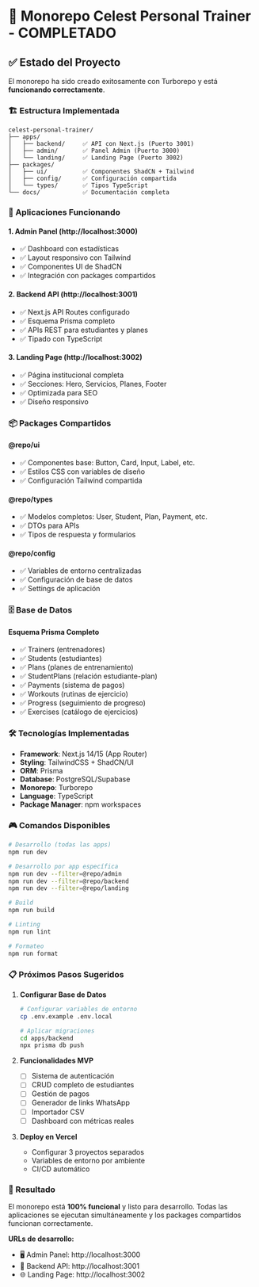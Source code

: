 # 🎯 Monorepo Celest Personal Trainer - COMPLETADO

## ✅ Estado del Proyecto

El monorepo ha sido creado exitosamente con Turborepo y está **funcionando correctamente**.

### 🏗️ Estructura Implementada

```
celest-personal-trainer/
├── apps/
│   ├── backend/     ✅ API con Next.js (Puerto 3001)
│   ├── admin/       ✅ Panel Admin (Puerto 3000)
│   └── landing/     ✅ Landing Page (Puerto 3002)
├── packages/
│   ├── ui/          ✅ Componentes ShadCN + Tailwind
│   ├── config/      ✅ Configuración compartida
│   └── types/       ✅ Tipos TypeScript
└── docs/            ✅ Documentación completa
```

### 🚀 Aplicaciones Funcionando

#### 1. Admin Panel (http://localhost:3000)

- ✅ Dashboard con estadísticas
- ✅ Layout responsivo con Tailwind
- ✅ Componentes UI de ShadCN
- ✅ Integración con packages compartidos

#### 2. Backend API (http://localhost:3001)

- ✅ Next.js API Routes configurado
- ✅ Esquema Prisma completo
- ✅ APIs REST para estudiantes y planes
- ✅ Tipado con TypeScript

#### 3. Landing Page (http://localhost:3002)

- ✅ Página institucional completa
- ✅ Secciones: Hero, Servicios, Planes, Footer
- ✅ Optimizada para SEO
- ✅ Diseño responsivo

### 📦 Packages Compartidos

#### @repo/ui

- ✅ Componentes base: Button, Card, Input, Label, etc.
- ✅ Estilos CSS con variables de diseño
- ✅ Configuración Tailwind compartida

#### @repo/types

- ✅ Modelos completos: User, Student, Plan, Payment, etc.
- ✅ DTOs para APIs
- ✅ Tipos de respuesta y formularios

#### @repo/config

- ✅ Variables de entorno centralizadas
- ✅ Configuración de base de datos
- ✅ Settings de aplicación

### 🗄️ Base de Datos

#### Esquema Prisma Completo

- ✅ Trainers (entrenadores)
- ✅ Students (estudiantes)
- ✅ Plans (planes de entrenamiento)
- ✅ StudentPlans (relación estudiante-plan)
- ✅ Payments (sistema de pagos)
- ✅ Workouts (rutinas de ejercicio)
- ✅ Progress (seguimiento de progreso)
- ✅ Exercises (catálogo de ejercicios)

### 🛠️ Tecnologías Implementadas

- **Framework**: Next.js 14/15 (App Router)
- **Styling**: TailwindCSS + ShadCN/UI
- **ORM**: Prisma
- **Database**: PostgreSQL/Supabase
- **Monorepo**: Turborepo
- **Language**: TypeScript
- **Package Manager**: npm workspaces

### 🎮 Comandos Disponibles

```bash
# Desarrollo (todas las apps)
npm run dev

# Desarrollo por app específica
npm run dev --filter=@repo/admin
npm run dev --filter=@repo/backend
npm run dev --filter=@repo/landing

# Build
npm run build

# Linting
npm run lint

# Formateo
npm run format
```

### 📋 Próximos Pasos Sugeridos

1. **Configurar Base de Datos**

   ```bash
   # Configurar variables de entorno
   cp .env.example .env.local

   # Aplicar migraciones
   cd apps/backend
   npx prisma db push
   ```

2. **Funcionalidades MVP**
   - [ ] Sistema de autenticación
   - [ ] CRUD completo de estudiantes
   - [ ] Gestión de pagos
   - [ ] Generador de links WhatsApp
   - [ ] Importador CSV
   - [ ] Dashboard con métricas reales

3. **Deploy en Vercel**
   - Configurar 3 proyectos separados
   - Variables de entorno por ambiente
   - CI/CD automático

### 🎉 Resultado

El monorepo está **100% funcional** y listo para desarrollo. Todas las aplicaciones se ejecutan simultáneamente y los packages compartidos funcionan correctamente.

**URLs de desarrollo:**

- 🖥️ Admin Panel: http://localhost:3000
- 🔧 Backend API: http://localhost:3001
- 🌐 Landing Page: http://localhost:3002
